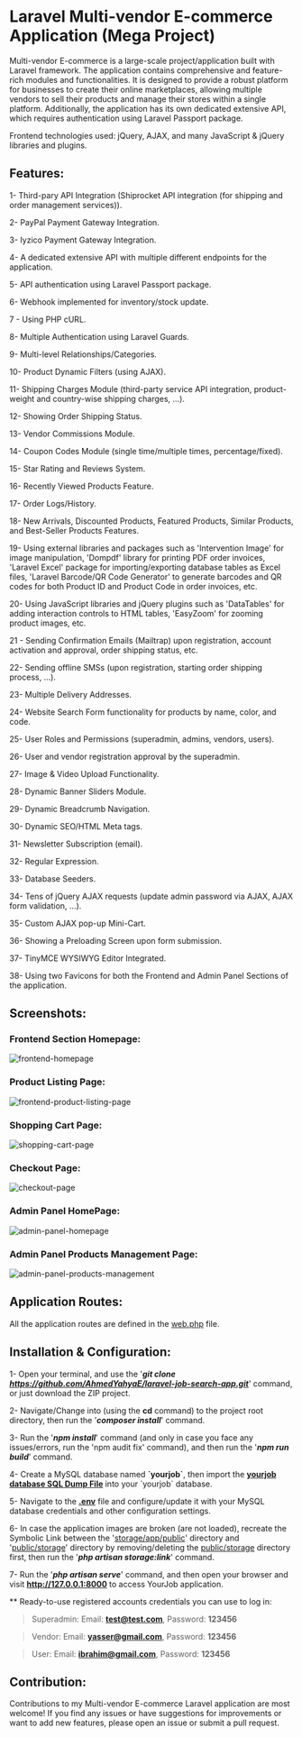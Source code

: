 # Laravel Multi-vendor E-commerce Application (Mega Project)
Multi-vendor E-commerce is a large-scale project/application built with Laravel framework. The application contains comprehensive and feature-rich modules and functionalities. It is designed to provide a robust platform for businesses to create their online marketplaces, allowing multiple vendors to sell their products and manage their stores within a single platform. Additionally, the application has its own dedicated extensive API, which requires authentication using Laravel Passport package.

Frontend technologies used: jQuery, AJAX, and many JavaScript & jQuery libraries and plugins.

## Features:
1- Third-pary API Integration (Shiprocket API integration (for shipping and order management services)).

2- PayPal Payment Gateway Integration.

3- Iyzico Payment Gateway Integration.

4- A dedicated extensive API with multiple different endpoints for the application.

5- API authentication using Laravel Passport package.

6- Webhook implemented for inventory/stock update.

7 - Using PHP cURL.

8- Multiple Authentication using Laravel Guards.

9- Multi-level Relationships/Categories.

10- Product Dynamic Filters (using AJAX).

11- Shipping Charges Module (third-party service API integration, product-weight and country-wise shipping charges, ...).

12- Showing Order Shipping Status.

13- Vendor Commissions Module.

14- Coupon Codes Module (single time/multiple times, percentage/fixed).

15- Star Rating and Reviews System.

16- Recently Viewed Products Feature.

17- Order Logs/History.

18- New Arrivals, Discounted Products, Featured Products, Similar Products, and Best-Seller Products Features.

19- Using external libraries and packages such as 'Intervention Image' for image manipulation, 'Dompdf' library for printing PDF order invoices, 'Laravel Excel' package for importing/exporting database tables as Excel files, 'Laravel Barcode/QR Code Generator' to generate barcodes and QR codes for both Product ID and Product Code in order invoices, etc.

20- Using JavaScript libraries and jQuery plugins such as 'DataTables' for adding interaction controls to HTML tables, 'EasyZoom' for zooming product images, etc.

21 - Sending Confirmation Emails (Mailtrap) upon registration, account activation and approval, order shipping status, etc.

22- Sending offline SMSs (upon registration, starting order shipping process, ...).

23- Multiple Delivery Addresses.

24- Website Search Form functionality for products by name, color, and code.

25- User Roles and Permissions (superadmin, admins, vendors, users).

26- User and vendor registration approval by the superadmin.

27- Image & Video Upload Functionality.

28- Dynamic Banner Sliders Module.

29- Dynamic Breadcrumb Navigation.

30- Dynamic SEO/HTML Meta tags.

31- Newsletter Subscription (email).

32- Regular Expression.

33- Database Seeders.

34- Tens of jQuery AJAX requests (update admin password via AJAX, AJAX form validation, ...).

35- Custom AJAX pop-up Mini-Cart.

36- Showing a Preloading Screen upon form submission.

37- TinyMCE WYSIWYG Editor Integrated.

38- Using two Favicons for both the Frontend and Admin Panel Sections of the application.

## Screenshots:
### Frontend Section Homepage:
![frontend-homepage](https://github.com/AhmedYahyaE/laravel-multi-vendor-e-commerce-application/assets/118033266/37646610-8c9f-4ac6-8a75-75e83cc469c7)

### Product Listing Page:
![frontend-product-listing-page](https://github.com/AhmedYahyaE/laravel-multi-vendor-e-commerce-application/assets/118033266/6a68ba25-ebd0-4b93-b687-487e35bf4912)

### Shopping Cart Page:
![shopping-cart-page](https://github.com/AhmedYahyaE/laravel-multi-vendor-e-commerce-application/assets/118033266/64f9cbbf-87d2-4f26-aaf1-5c942d1db85b)

### Checkout Page:
![checkout-page](https://github.com/AhmedYahyaE/laravel-multi-vendor-e-commerce-application/assets/118033266/0e4057a8-dd7e-4db5-944d-8d8754b86c32)

### Admin Panel HomePage:
![admin-panel-homepage](https://github.com/AhmedYahyaE/laravel-multi-vendor-e-commerce-application/assets/118033266/afda126b-2ab2-4ce8-9f42-2bd6eee36bfa)

### Admin Panel Products Management Page:
![admin-panel-products-management](https://github.com/AhmedYahyaE/laravel-multi-vendor-e-commerce-application/assets/118033266/06d8fd5b-6538-4574-b6f4-c3bf4a6a5c32)

## Application Routes:
All the application routes are defined in the [web.php](/routes/web.php) file.

## Installation & Configuration:

1- Open your terminal, and use the '***git clone https://github.com/AhmedYahyaE/laravel-job-search-app.git***' command, or just download the ZIP project.

2- Navigate/Change into (using the **cd** command) to the project root directory, then run the '***composer install***' command.

3- Run the '***npm install***' command (and only in case you face any issues/errors, run the 'npm audit fix' command), and then run the '***npm run build***' command.

4- Create a MySQL database named **\`yourjob\`**, then import the **[yourjob database SQL Dump File](<Database - yourjob/yourjob database - SQL Dump File - phpMyAdmin Export.sql>)** into your \`yourjob\` database.

5- Navigate to the **[.env](.env)** file and configure/update it with your MySQL database credentials and other configuration settings.

6- In case the application images are broken (are not loaded), recreate the Symbolic Link between the '[storage/app/public](storage/app/public)' directory and '[public/storage](public/storage)' directory by removing/deleting the [public/storage](public/storage) directory first, then run the '***php artisan storage:link***' command.

7- Run the '***php artisan serve***' command, and then open your browser and visit **http://127.0.0.1:8000** to access YourJob application.

\*\* Ready-to-use registered accounts credentials you can use to log in:
> Superadmin: Email: **test@test.com**, Password: **123456**

> Vendor: Email: **yasser@gmail.com**, Password: **123456**
    
> User: Email: **ibrahim@gmail.com**, Password: **123456**

## Contribution:
Contributions to my Multi-vendor E-commerce Laravel application are most welcome! If you find any issues or have suggestions for improvements or want to add new features, please open an issue or submit a pull request.
